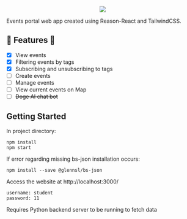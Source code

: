 <p align="center"><img src="https://cdn.discordapp.com/attachments/472944686743420938/756121422761558026/MONTEA_LOGO.png" /></p>

Events portal web app created using Reason-React and TailwindCSS.

## :construction: Features :construction:
- [x] View events
- [x] Filtering events by tags
- [x] Subscribing and unsubscribing to tags
- [ ] Create events
- [ ] Manage events
- [ ] View current events on Map
- [ ] ~~Doge AI chat bot~~

## Getting Started
In project directory:
```
npm install
npm start
```
If error regarding missing bs-json installation occurs:
```
npm install --save @glennsl/bs-json
```
Access the website at http://localhost:3000/  
```
username: student
password: 11
```
Requires Python backend server to be running to fetch data
